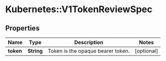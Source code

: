 # Kubernetes::V1TokenReviewSpec

## Properties
Name | Type | Description | Notes
------------ | ------------- | ------------- | -------------
**token** | **String** | Token is the opaque bearer token. | [optional] 


